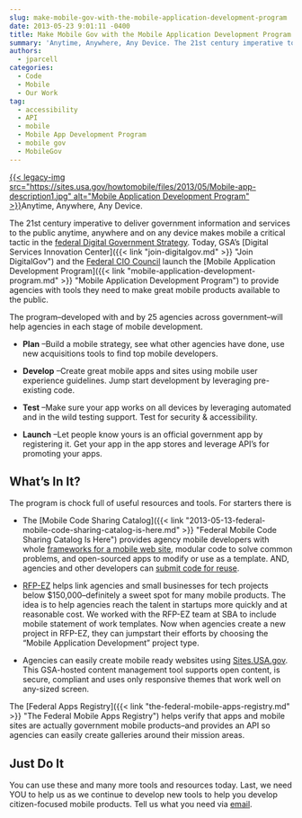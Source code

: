 ```yaml
---
slug: make-mobile-gov-with-the-mobile-application-development-program
date: 2013-05-23 9:01:11 -0400
title: Make Mobile Gov with the Mobile Application Development Program
summary: 'Anytime, Anywhere, Any Device. The 21st century imperative to deliver government information and services to the public anytime, anywhere and on any device makes mobile a critical tactic in the federal Digital Government Strategy. Today, GSA’s Digital Services Innovation Center and the Federal CIO Council launch the Mobile'
authors:
  - jparcell
categories:
  - Code
  - Mobile
  - Our Work
tag:
  - accessibility
  - API
  - mobile
  - Mobile App Development Program
  - mobile gov
  - MobileGov
---
```


[{{< legacy-img src="https://sites.usa.gov/howtomobile/files/2013/05/Mobile-app-description1.jpg" alt="Mobile Application Development Program" >}}](https://sites.usa.gov/howtomobile/files/2013/05/Mobile-app-description1.jpg)Anytime, Anywhere, Any Device.

The 21st century imperative to deliver government information and services to the public anytime, anywhere and on any device makes mobile a critical tactic in the [federal Digital Government Strategy](http://www.whitehouse.gov/sites/default/files/omb/egov/digital-government/digital-government.html). Today, GSA’s [Digital Services Innovation Center]({{< link "join-digitalgov.md" >}} "Join DigitalGov") and the [Federal CIO Council](http://cio.gov/) launch the [Mobile Application Development Program]({{< link "mobile-application-development-program.md" >}} "Mobile Application Development Program") to provide agencies with tools they need to make great mobile products available to the public.

The program&#8211;developed with and by 25 agencies across government&#8211;will help agencies in each stage of mobile development.

  * **Plan** &#8211;Build a mobile strategy, see what other agencies have done, use new acquisitions tools to find top mobile developers.

  *  **Develop** &#8211;Create great mobile apps and sites using mobile user experience guidelines. Jump start development by leveraging pre-existing code.

  *  **Test** &#8211;Make sure your app works on all devices by leveraging automated and in the wild testing support. Test for security & accessibility.

  *  **Launch** &#8211;Let people know yours is an official government app by registering it. Get your app in the app stores and leverage API’s for promoting your apps.

## What’s In It?

The program is chock full of useful resources and tools. For starters there is

  * The [Mobile Code Sharing Catalog]({{< link "2013-05-13-federal-mobile-code-sharing-catalog-is-here.md" >}} "Federal Mobile Code Sharing Catalog Is Here") provides agency mobile developers with whole [frameworks for a mobile web site](http://gsa.github.io/Mobile-Code-Catalog/web_html.html), modular code to solve common problems, and open-sourced apps to modify or use as a template. AND, agencies and other developers can [submit code for reuse](https://github.com/GSA/Mobile-Code-Catalog/pulls).

  *  [RFP-EZ](https://rfpez.gsa.gov/government) helps link agencies and small businesses for tech projects below $150,000&#8211;definitely a sweet spot for many mobile products. The idea is to help agencies reach the talent in startups more quickly and at reasonable cost. We worked with the RFP-EZ team at SBA to include mobile statement of work templates. Now when agencies create a new project in RFP-EZ, they can jumpstart their efforts by choosing the “Mobile Application Development” project type.

  * Agencies can easily create mobile ready websites using [Sites.USA.gov](https://Sites.USA.gov "Sites.USA.gov"). This GSA-hosted content management tool supports open content, is secure, compliant and uses only responsive themes that work well on any-sized screen.

The [Federal Apps Registry]({{< link "the-federal-mobile-apps-registry.md" >}} "The Federal Mobile Apps Registry") helps verify that apps and mobile sites are actually government mobile products&#8211;and provides an API so agencies can easily create galleries around their mission areas.

## Just Do It

You can use these and many more tools and resources today. Last, we need YOU to help us as we continue to develop new tools to help you develop citizen-focused mobile products. Tell us what you need via [email](mailto:digitalgov@gsa.gov).
